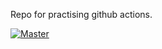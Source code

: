 Repo for practising github actions.

[![Master](https://github.com/tomkre/edu-github-actions/actions/workflows/main.yml/badge.svg)](https://github.com/tomkre/edu-github-actions/actions/workflows/main.yml)
